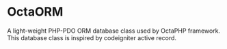 # OctaORM
A light-weight PHP-PDO ORM database class used by OctaPHP framework. This database class is inspired by codeigniter active record.
